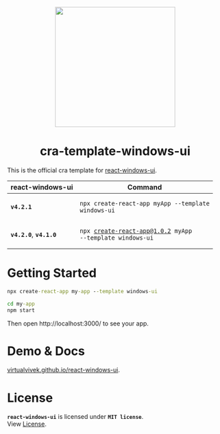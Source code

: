 <p align="center"> 
  <img src="https://github.com/virtualvivek/react-windows-ui/blob/main/markdown/md_img_header.png" width="280" /> 
</p>

<h1 align="center">cra-template-windows-ui</h1>

This is the official cra template for [react-windows-ui](https://github.com/virtualvivek/react-windows-ui).


| react-windows-ui | Command |
| ------------ | ------- |
| **`v4.2.1`** | <pre><code>npx create-react-app myApp --template windows-ui</code></pre> |
| **`v4.2.0`**, **`v4.1.0`** | <pre><code>npx create-react-app@1.0.2 myApp --template windows-ui</code></pre> |

# Getting Started

```cmd
npx create-react-app my-app --template windows-ui
```
```cmd
cd my-app
npm start
```

Then open http://localhost:3000/ to see your app.

# Demo & Docs
[virtualvivek.github.io/react-windows-ui](https://virtualvivek.github.io/react-windows-ui).


# License

**`react-windows-ui`** is licensed under **`MIT license`**.<br/>
View [License](https://github.com/virtualvivek/react-windows-ui/blob/main/LICENSE).

